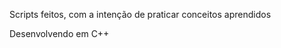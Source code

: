 <div>
  <p>Scripts feitos, com a intenção de praticar conceitos aprendidos</p>
  <p>Desenvolvendo em C++</p>
</div>
